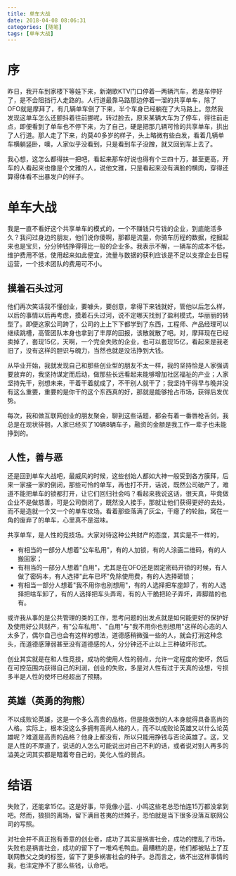 ```yaml
---
title: 单车大战
date: 2018-04-08 08:06:31
categories: [随笔]
tags: [单车大战] 
---
```

# 序

昨日，我开车到家楼下等娃下来，新潮歌KTV门口停着一两辆汽车，若是车停好了，是不会阻挡行人走路的。人行道最靠马路那边停着一溜的共享单车，除了OFO就是摩拜了，有几辆单车倒了下来，半个车身已经躺在了大马路上。忽然我发现这单车怎么还颤抖着往前挪呢，转过脸去，原来某辆大车为了停车，得往前走点，即便看到了单车也不停下来，为了自己，硬是把那几辆可怜的共享单车，拱出了人行道。那人走了下来，约莫40多岁的样子，头上略微有些白发，看着几辆单车横躺竖卧，噢，人家似乎没看到，只是看到车子没蹭，就又回到车上去了。

我心想，这怎么都得扶一把吧，看起来那车好说也得有个三四十万，甚至更高，开车的人看起来也像是个文雅的人，说他文雅，只是看起来没有满脸的横肉，穿得还算得体看不出暴发户的样子。

<!-- more -->

# 单车大战

我是一直不看好这个共享单车的模式的，一个不赚钱只亏钱的企业，到底能活多久？我问过身边的朋友，他们说你傻啊，那都是流量，你骑车历程的数据，挖掘起来也是宝贝，分分钟钱挣得得比一般的企业多。我表示不解，一辆车的成本不低，维护费用不低，使用起来如此便宜，流量与数据的获利应该是不足以支撑企业日程运营，一个技术团队的费用可不小。

## 摸着石头过河

他们再次笑话我不懂创业，要噱头，要创意，拿得下来钱就好，管他以后怎么样，以后的事情以后再考虑，摸着石头过河，说不定哪天找到了盈利模式，华丽丽的转型了。即便这家公司跨了，公司的上上下下都学到了东西，工程师、产品经理可以继续跳槽，高管团队本身也拿到了丰厚的回报，该散就散了吧。对，摩拜现在已经卖掉了，套现15亿，天啊，一个完全失败的企业，也可以套现15亿，看起来是我老旧了，没有这样的胆识与魄力，当然也就是没法挣到大钱。

从毕业开始，我就发现自己和那些创业型的朋友不太一样，我的坚持恰是人家强调要放弃的，我坚持谋定而后动，做那些长远看起来能够增加社区福祉的产业；人家坚持先干，别想未来，干着干着就成了，不干别人就干了；我坚持干得早与晚并没有这么重要，重要的是你干的这个东西真的好，那就是能够抢占市场，获得后发优势。

每次，我和做互联网创业的朋友聚会，聊到这些话题，都会有着一番唇枪舌剑，我总是在现状徘徊，人家已经买了10辆8辆车子，融资的金额是我工作一辈子也未能挣到的。

## 人性，善与恶

还是回到单车大战吧，最威风的时候，这些创始人都如大神一般受到各方膜拜，后来一家接一家的倒闭，那些可怜的单车，再也打不开，话说，既然公司破产了，难道不能把单车的锁都打开，让它们回归社会吗？看起来我说这话，很天真，毕竟做企业不是做慈善，可是公司倒闭了，既然没人接手，那就让他们获得更好的去处，而不是造就一个又一个的单车坟场。看着那些落满了灰尘，干瘪了的轮胎，窝在一角的废弃了的单车，心里真不是滋味。

共享单车，是人性的竞技场。大家对待这种公共财产的态度，其实是不一样的，
- 有相当的一部分人想着"公车私用"，有的人加锁，有的人涂画二维码，有的人搬回家；
- 有相当的一部分人想着"白用"，尤其是在OFO还是固定密码开锁的时候，有人做了密码本，有人选择"此车已坏"免除使用费，有的人选择砸锁；
- 有相当一部分人想着"我不用你也别想用"，有的人选择把车座卸了，有的人选择把啥车卸了，有的人选择把车头弄弯，有的人干脆把轮子弄坏，弄脚踏的也有。

或许我从事的是公共管理的类的工作，思考问题的出发点就是如何能更好的保护好及使用好公共财产，有"公车私用"、"白用"与"我不用你也别想用"这样的心态的人太多了，偶尔自己也会有这样的想法，道德感稍微强一些的人，就会打消这种念头，而道德感薄弱甚至没有道德感的人，分分钟还不止以上三种破坏形式。

创业其实就是在和人性竞技，成功的使用人性的弱点，允许一定程度的使坏，然后在可控范围内获得自己的利润，创业的失败，多是对人性有过于天真的设想，亏损多半是人性的使坏已经超出了预期。

## 英雄（英勇的狗熊）
不以成败论英雄，这是一个多么高贵的品格，但是能做到的人本身就得具备高尚的人格。实际上，根本没这么多拥有高尚人格的人，而不以成败论英雄又以什么论英雄呢？难道是高贵的品格？他身上都没有，所以只能用挣钱与否论英雄了。这，又是人性的不厚道了，说话的人怎么可能说出对自己不利的话，或者说对别人再多的溢美之词其实都是暗着夸自己的，美化人性的弱点。

# 结语

失败了，还能拿15亿。这是好事，毕竟像小蓝、小鸣这些老总恐怕连15万都没拿到吧。然而，狼狈的离场，留下满目苍夷的烂摊子，恐怕就是当下很多没落互联网公司的写照。

对社会并不真正抱有善意的创业者，成功了其实是祸害社会，成功的搅乱了市场，失败也是祸害社会，成功的留下了一堆鸡毛鸭血。最糟糕的是，他们都被贴上了互联网教父之类的标签，留下了更多祸害社会的种子。总而言之，做不出这样事情的我，也注定挣不了那么些钱，认命吧。